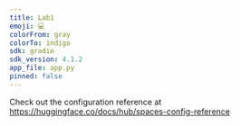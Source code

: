 ```yaml
---
title: Lab1
emoji: 💻
colorFrom: gray
colorTo: indigo
sdk: gradio
sdk_version: 4.1.2
app_file: app.py
pinned: false
---
```


Check out the configuration reference at https://huggingface.co/docs/hub/spaces-config-reference
